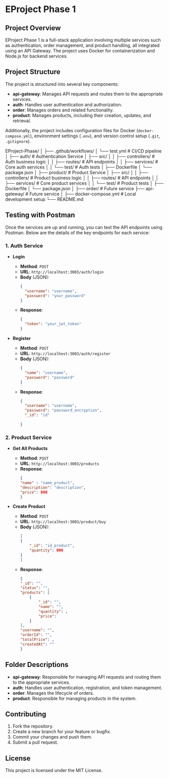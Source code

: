 
# EProject Phase 1

## Project Overview

EProject Phase 1 is a full-stack application involving multiple services such as authentication, order management, and product handling, all integrated using an API Gateway. The project uses Docker for containerization and Node.js for backend services.

## Project Structure

The project is structured into several key components:

- **api-gateway**: Manages API requests and routes them to the appropriate services.
- **auth**: Handles user authentication and authorization.
- **order**: Manages orders and related functionality.
- **product**: Manages products, including their creation, updates, and retrieval.

Additionally, the project includes configuration files for Docker (`docker-compose.yml`), environment settings (`.env`), and version control setup (`.git`, `.gitignore`).

EProject-Phase/
│
├── .github/workflows/
│   └── test.yml             # CI/CD pipeline
│
├── auth/                    # Authentication Service
│   ├── src/
│   │   ├── controllers/     # Auth business logic
│   │   ├── routes/          # API endpoints
│   │   ├── services/        # Core auth services
│   │   └── test/            # Auth tests
│   ├── Dockerfile
│   └── package.json
│
├── product/                 # Product Service
│   ├── src/
│   │   ├── controllers/     # Product business logic
│   │   ├── routes/          # API endpoints
│   │   ├── services/        # Core product services
│   │   └── test/            # Product tests
│   ├── Dockerfile
│   └── package.json
│
├── order/                   # Future service
├── api-gateway/             # Future service
│
├── docker-compose.yml       # Local development setup
└── README.md


## Testing with Postman

Once the services are up and running, you can test the API endpoints using Postman. Below are the details of the key endpoints for each service:

### 1. **Auth Service**

- **Login**
  - **Method**: `POST`
  - **URL**: `http://localhost:3003/auth/login`
  - **Body** (JSON):
    ```json
    {
      "username": "username",
      "password": "your_password"
    }
    ```
  - **Response**:
    ```json
    {
      "token": "your_jwt_token"
    }
    ```

- **Register**
  - **Method**: `POST`
  - **URL**: `http://localhost:3003/auth/register`
  - **Body** (JSON):
    ```json
    {
      "name": "username",
      "password": "password"
    }
    ```
  - **Response**:
    ```json
    {
      "username": "username",
      "password": "password_encryption",
      "_id": "id"      
      
    }
    ```

### 2. **Product Service**

- **Get All Products**
  - **Method**: `POST`
  - **URL**: `http://localhost:3003/products`
  - **Response**:
    ```json
    {
    "name" : "name_product",
    "description": "description",
    "price": 000
    }
    ```

- **Create Product**
  - **Method**: `POST`
  - **URL**: `http://localhost:3003/product/buy`
  - **Body** (JSON):
    ```json
    [
    {
        "_id": "id_product",
        "quantity": 000
    }
    ]
    ```
  - **Response**:
    ```json
    {
    "_id": "",
    "status": "",
    "products": [
        {
            "_id": "",
            "name": "",
            "quantity": ,
            "price": 
        }
    ],
    "username": "",
    "orderId": "",
    "totalPrice": ,
    "createdAt": ""
    }
    ```

## Folder Descriptions

- **api-gateway**: Responsible for managing API requests and routing them to the appropriate services.
- **auth**: Handles user authentication, registration, and token management.
- **order**: Manages the lifecycle of orders.
- **product**: Responsible for managing products in the system.

## Contributing

1. Fork the repository.
2. Create a new branch for your feature or bugfix.
3. Commit your changes and push them.
4. Submit a pull request.

## License

This project is licensed under the MIT License.
